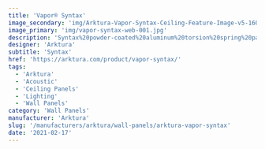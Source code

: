 ```yaml
---
title: 'Vapor® Syntax'
image_secondary: 'img/Arktura-Vapor-Syntax-Ceiling-Feature-Image-v5-1600x1600.png'
image_primary: 'img/vapor-syntax-web-001.jpg'
description: 'Syntax%20powder-coated%20aluminum%20torsion%20spring%20panels%20bring%20the%20digital%20world%20to%20your%20design.%20The%20staggered%20pattern%20ensures%20each%20panel%20flows%20smoothly%20into%20the%20next%20for%20an%20uninterrupted%20pattern.%20If%20you%20are%20looking%20for%20more%20illumination%2C%20try%20adding%20our%20integrated%20lighting%20backer.%20Or%20if%20you%20want%20more%20acoustic%20benefits%2C%20try%20adding%20our%20Soft%20Sound%AE%20backer%20instead.'
designer: 'Arktura'
subtitle: 'Syntax'
href: 'https://arktura.com/product/vapor-syntax/'
tags:
  - 'Arktura'
  - 'Acoustic'
  - 'Ceiling Panels'
  - 'Lighting'
  - 'Wall Panels'
category: 'Wall Panels'
manufacturer: 'Arktura'
slug: '/manufacturers/arktura/wall-panels/arktura-vapor-syntax'
date: '2021-02-17'
---
```

